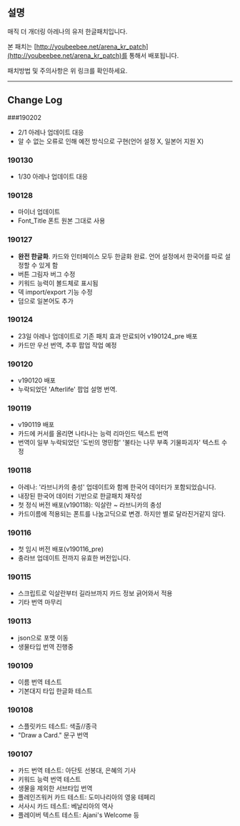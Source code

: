 ## 설명
매직 더 개더링 아레나의 유저 한글패치입니다.

본 패치는 [http://youbeebee.net/arena_kr_patch](http://youbeebee.net/arena_kr_patch)를 통해서 배포됩니다.

패치방법 및 주의사항은 위 링크를 확인하세요.

-----------

## Change Log
###190202
* 2/1 아레나 업데이트 대응
* 알 수 없는 오류로 인해 예전 방식으로 구현(언어 설정 X, 일본어 지원 X)

### 190130
* 1/30 아레나 업데이트 대응

### 190128
* 마이너 업데이트
* Font_Title 폰트 원본 그대로 사용

### 190127
* **완전 한글화**. 카드와 인터페이스 모두 한글화 완료. 언어 설정에서 한국어를 따로 설정할 수 있게 함
* 버튼 그림자 버그 수정
* 키워드 능력이 볼드체로 표시됨
* 덱 import/export 기능 수정
* 덤으로 일본어도 추가

### 190124
* 23일 아레나 업데이트로 기존 패치 효과 만료되어 v190124_pre 배포
* 카드만 우선 번역, 추후 팝업 작업 예정

### 190120
* v190120 배포
* 누락되었던 'Afterlife' 팝업 설명 번역.

### 190119
* v190119 배포
* 카드에 커서를 올리면 나타나는 능력 리마인드 텍스트 번역
* 번역이 일부 누락되었던 '도빈의 명민함' '불타는 나무 부족 기물파괴자' 텍스트 수정

### 190118
* 아레나: '라브니카의 충성' 업데이트와 함께 한국어 데이터가 포함되었습니다.
* 내장된 한국어 데이터 기반으로 한글패치 재작성
* 첫 정식 버전 배포(v190118): 익살란 ~ 라브니카의 충성
* 카드이름에 적용되는 폰트를 나눔고딕으로 변경. 하지만 별로 달라진거같지 않다.

### 190116
* 첫 임시 버전 배포(v190116_pre)
* 충라브 업데이트 전까지 유효한 버전입니다.

### 190115
* 스크립트로 익살란부터 길라브까지 카드 정보 긁어와서 적용
* 기타 번역 마무리

### 190113
* json으로 포맷 이동
* 생물타입 번역 진행중

### 190109
* 이름 번역 테스트
* 기본대지 타입 한글화 테스트

### 190108
* 스플릿카드 테스트: 색출//종극
* "Draw a Card." 문구 번역

### 190107
* 카드 번역 테스트: 아단토 선봉대, 은혜의 기사
* 키워드 능력 번역 테스트
* 생물을 제외한 서브타입 번역
* 플레인즈워커 카드 테스트: 도미나리아의 영웅 테페리
* 서사시 카드 테스트: 베날리아의 역사
* 플레이버 텍스트 테스트: Ajani's Welcome 등

